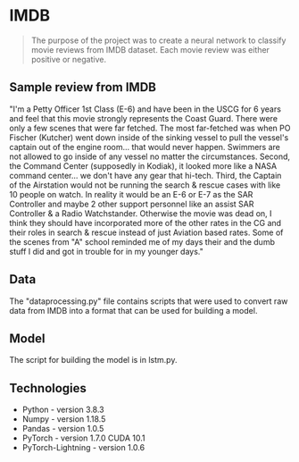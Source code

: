 # IMDB
> The purpose of the project was to create a neural network to classify movie reviews from IMDB dataset. Each movie review was either positive or negative.

## Sample review from IMDB

"I'm a Petty Officer 1st Class (E-6) and have been in the USCG for 6 years and feel that this movie strongly represents the Coast Guard. There were only a few scenes that were far fetched. The most far-fetched was when PO Fischer (Kutcher) went down inside of the sinking vessel to pull the vessel's captain out of the engine room... that would never happen. Swimmers are not allowed to go inside of any vessel no matter the circumstances. Second, the Command Center (supposedly in Kodiak), it looked more like a NASA command center... we don't have any gear that hi-tech. Third, the Captain of the Airstation would not be running the search & rescue cases with like 10 people on watch. In reality it would be an E-6 or E-7 as the SAR Controller and maybe 2 other support personnel like an assist SAR Controller & a Radio Watchstander. Otherwise the movie was dead on, I think they should have incorporated more of the other rates in the CG and their roles in search & rescue instead of just Aviation based rates. Some of the scenes from "A" school reminded me of my days their and the dumb stuff I did and got in trouble for in my younger days."

## Data

The "dataprocessing.py" file contains scripts that were used to convert raw data from IMDB into a format that can be used for building a model.  

## Model

The script for building the model is in lstm.py.

## Technologies
* Python - version 3.8.3
* Numpy - version 1.18.5
* Pandas - version 1.0.5
* PyTorch - version 1.7.0 CUDA 10.1
* PyTorch-Lightning - version 1.0.6
